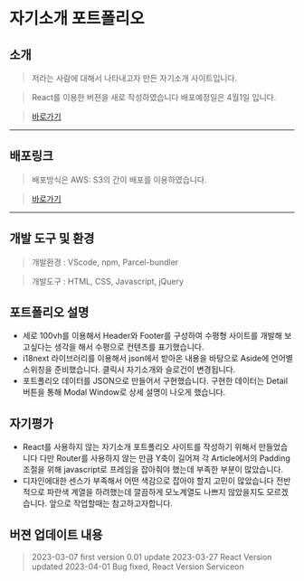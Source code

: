 # 자기소개 포트폴리오
## 소개
> 저라는 사람에 대해서 나타내고자 만든 자기소개 사이트입니다.

> React를 이용한 버젼을 새로 작성하였습니다 배포예정일은 4월1일 입니다. 

> [바로가기](https://github.com/Eundoe/eundoe-reactprofile)

---
## 배포링크
> 배포방식은 AWS: S3의 간이 배포를 이용하였습니다.

> [바로가기](http://eundoe-myintro.s3-website.ap-northeast-2.amazonaws.com/)
---
## 개발 도구 및 환경
> 개발환경 : VScode, npm, Parcel-bundler

> 개발도구 : HTML, CSS, Javascript, jQuery

## 포트폴리오 설명
* 세로 100vh를 이용해서 Header와 Footer를 구성하여 수평형 사이트를 개발해 보고싶다는 생각을 해서 수평으로 컨텐츠를 표기했습니다.
* i18next 라이브러리를 이용해서 json에서 받아온 내용을 바탕으로 Aside에 언어별 스위칭을 준비했습니다. 클릭시 자기소개와 슬로건이 변경됩니다.
* 포트폴리오 데이터를 JSON으로 만들어서 구현했습니다. 구현한 데이터는 Detail버튼을 통해 Modal Window로 상세 설명이 나오게 했습니다.

## 자기평가 
* React를 사용하지 않는 자기소개 포트폴리오 사이트를 작성하기 위해서 만들었습니다 다만 Router를 사용하지 않는 만큼 Y축이 길어져 각 Article에서의 Padding 조절을 위해 javascript로 프레임을 잡아줘야 했는데 부족한 부분이 많았습니다.
* 디자인에대한 센스가 부족해서 어떤 색감으로 잡아야 할지 고민이 많았습니다 전반적으로 파란색 계열을 하려했는데 깔끔하게 모노계열도 나쁘지 않았을지도 모르겠습니다. 앞으로 작업할때는 참고하고자합니다.

## 버젼 업데이트 내용
> 2023-03-07 first version 0.01 update
> 2023-03-27 React Version updated
> 2023-04-01 Bug fixed, React Version Serviceon
